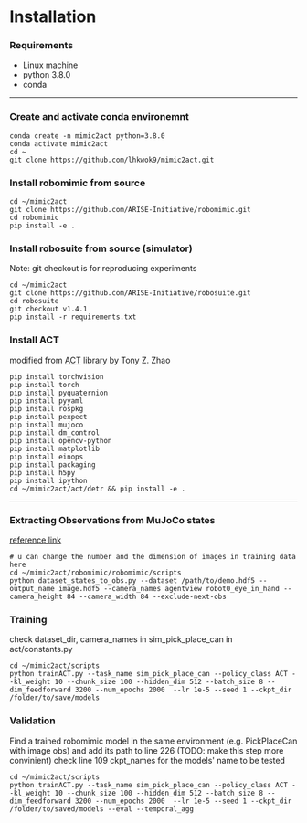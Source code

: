 # Installation

### Requirements
- Linux machine
- python 3.8.0
- conda
-------

### Create and activate conda environemnt
```
conda create -n mimic2act python=3.8.0
conda activate mimic2act
cd ~
git clone https://github.com/lhkwok9/mimic2act.git
```

### Install robomimic from source
```
cd ~/mimic2act
git clone https://github.com/ARISE-Initiative/robomimic.git
cd robomimic
pip install -e .
```

### Install robosuite from source (simulator)
Note: git checkout is for reproducing experiments
```
cd ~/mimic2act
git clone https://github.com/ARISE-Initiative/robosuite.git
cd robosuite
git checkout v1.4.1
pip install -r requirements.txt
```

### Install ACT
modified from [ACT](https://github.com/tonyzhaozh/act) library by Tony Z. Zhao
```
pip install torchvision
pip install torch
pip install pyquaternion
pip install pyyaml
pip install rospkg
pip install pexpect
pip install mujoco
pip install dm_control
pip install opencv-python
pip install matplotlib
pip install einops
pip install packaging
pip install h5py
pip install ipython
cd ~/mimic2act/act/detr && pip install -e .
```
-------

### Extracting Observations from MuJoCo states
[reference link](https://robomimic.github.io/docs/datasets/robosuite.html)
```
# u can change the number and the dimension of images in training data here
cd ~/mimic2act/robomimic/robomimic/scripts
python dataset_states_to_obs.py --dataset /path/to/demo.hdf5 --output_name image.hdf5 --camera_names agentview robot0_eye_in_hand --camera_height 84 --camera_width 84 --exclude-next-obs
```

### Training
check dataset_dir, camera_names in sim_pick_place_can in act/constants.py
```
cd ~/mimic2act/scripts
python trainACT.py --task_name sim_pick_place_can --policy_class ACT --kl_weight 10 --chunk_size 100 --hidden_dim 512 --batch_size 8 --dim_feedforward 3200 --num_epochs 2000  --lr 1e-5 --seed 1 --ckpt_dir /folder/to/save/models
```

### Validation
Find a trained robomimic model in the same environment (e.g. PickPlaceCan with image obs) and add its path to line 226 (TODO: make this step more convinient)
check line 109 ckpt_names for the models' name to be tested
```
cd ~/mimic2act/scripts
python trainACT.py --task_name sim_pick_place_can --policy_class ACT --kl_weight 10 --chunk_size 100 --hidden_dim 512 --batch_size 8 --dim_feedforward 3200 --num_epochs 2000  --lr 1e-5 --seed 1 --ckpt_dir /folder/to/saved/models --eval --temporal_agg
```
